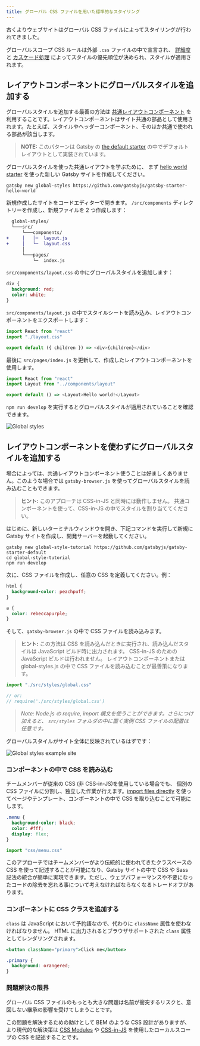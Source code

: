 ```yaml
---
title: グローバル CSS ファイルを用いた標準的なスタイリング
---
```


古くよりウェブサイトはグローバル CSS ファイルによってスタイリングが行われてきました。

グローバルスコープ CSS ルールは外部 `.css` ファイルの中で宣言され、 [詳細度](https://developer.mozilla.org/ja/docs/Web/CSS/Specificity) と [カスケード処理](https://developer.mozilla.org/ja/docs/Web/CSS/Cascade) によってスタイルの優先順位が決められ、スタイルが適用されます。

## レイアウトコンポーネントにグローバルスタイルを追加する

グローバルスタイルを追加する最善の方法は [共通レイアウトコンポーネント](/tutorial/part-three/#はじめてのレイアウトコンポーネントの作成) を利用することです。レイアウトコンポーネントはサイト共通の部品として使用されます。たとえば、スタイルやヘッダーコンポーネント、そのほか共通で使われる部品が該当します。

> **NOTE:** このパターンは Gatsby の [the default starter](https://github.com/gatsbyjs/gatsby-starter-default/blob/02324e5b04ea0a66d91c7fe7408b46d0a7eac868/src/layouts/index.js#L6) の中でデフォルトレイアウトとして実装されています。

グローバルスタイルを使った共通レイアウトを学ぶために、 まず [hello world starter](https://github.com/gatsbyjs/gatsby-starter-hello-world) を使った新しい Gatsby サイトを作成してください。

```shell
gatsby new global-styles https://github.com/gatsbyjs/gatsby-starter-hello-world
```

新規作成したサイトをコードエディターで開きます。 `/src/components` ディレクトリーを作成し、新規ファイルを 2 つ作成します：

```diff
  global-styles/
  └───src/
      └───components/
+     │   │─  layout.js
+     │   └─  layout.css
      │
      └───pages/
          └─  index.js
```

`src/components/layout.css` の中にグローバルスタイルを追加します：

```css:title=src/components/layout.css
div {
  background: red;
  color: white;
}
```

`src/components/layout.js` の中でスタイルシートを読み込み、レイアウトコンポーネントをエクスポートします：

```jsx:title=src/components/layout.js
import React from "react"
import "./layout.css"

export default ({ children }) => <div>{children}</div>
```

最後に `src/pages/index.js` を更新して、作成したレイアウトコンポーネントを使用します。

```jsx:title=src/pages/index.js
import React from "react"
import Layout from "../components/layout"

export default () => <Layout>Hello world!</Layout>
```

`npm run develop` を実行するとグローバルスタイルが適用されていることを確認できます。

![Global styles](./images/global-styles.png)

## レイアウトコンポーネントを使わずにグローバルスタイルを追加する

場合によっては、共通レイアウトコンポーネント使うことは好ましくありません。このような場合では `gatsby-browser.js` を使ってグローバルスタイルを読み込むこともできます。

> **ヒント:** このアプローチは CSS-in-JS と同時には動作しません。 共通コンポーネントを使って、CSS-in-JS の中でスタイルを割り当ててください。

はじめに、新しいターミナルウィンドウを開き、下記コマンドを実行して新規に Gatsby サイトを作成し、開発サーバーを起動してください。

```shell
gatsby new global-style-tutorial https://github.com/gatsbyjs/gatsby-starter-default
cd global-style-tutorial
npm run develop
```

次に、CSS ファイルを作成し、任意の CSS を定義してください。例：

```css:title=src/styles/global.css
html {
  background-color: peachpuff;
}

a {
  color: rebeccapurple;
}
```

そして、`gatsby-browser.js` の中で CSS ファイルを読み込みます。

> **ヒント:** この方法は CSS を読み込んだときに実行され、読み込んだスタイルは JavaScript ビルド時に出力されます。 CSS-in-JS のための JavaScript ビルドは行われません。
> レイアウトコンポーネントまたは global-styles.js の中で CSS ファイルを読み込むことが最善策になります。

```javascript:title=gatsby-browser.js
import "./src/styles/global.css"

// or:
// require('./src/styles/global.css')
```

> _Note: Node.js の require, import 構文を使うことができます。さらにつけ加えると、 `src/styles` フォルダの中に置く実例 CSS ファイルの配置は任意です。_

グローバルスタイルがサイト全体に反映されているはずです：

![Global styles example site](./images/global-styles-example.png)

### コンポーネントの中で CSS を読み込む

チームメンバーが従来の CSS (非 CSS-in-JS)を使用している場合でも、 個別の CSS ファイルに分割し、独立した作業が行えます。[import files directly](/docs/importing-assets-into-files/) を使ってページやテンプレート、コンポーネントの中で CSS を取り込むことで可能にします。

```css:title=menu.css
.menu {
  background-color: black;
  color: #fff;
  display: flex;
}
```

```javascript:title=components/menu.js
import "css/menu.css"
```

このアプローチではチームメンバーがより伝統的に使われてきたクラスベースの CSS を使って記述することが可能になり、Gatsby サイトの中で CSS や Sass 記法の統合が簡単に実現できます。ただし、ウェブパフォーマンスや不要になったコードの除去を忘れる事について考えなければならなくなるトレードオフがあります。

### コンポーネントに CSS クラスを追加する

`class` は JavaScript において予約語なので、代わりに `className` 属性を使わなければなりません。 HTML に出力されるとブラウザサポートされた `class` 属性としてレンダリングされます。

```jsx
<button className="primary">Click me</button>
```

```css
.primary {
  background: orangered;
}
```

### 問題解決の限界

グローバル CSS ファイルのもっとも大きな問題は名前が衝突するリスクと、意図しない継承の影響を受けてしまうことです。

この問題を解決するための助けとして BEM のような CSS 設計がありますが、より現代的な解決策は [CSS Modules](/docs/css-modules/) や [CSS-in-JS](/docs/css-in-js/) を使用したローカルスコープの CSS を記述することです。
